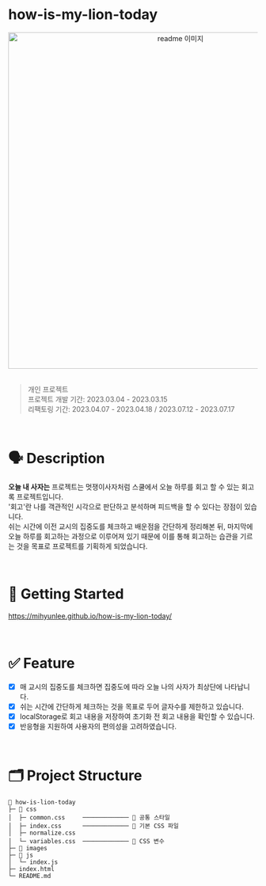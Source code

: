 # how-is-my-lion-today

<div align="center">
  <img width="680" src="https://github.com/mihyunLee/blogImage/assets/51310674/4e022f71-1d9c-412d-adea-3ac7bd049374" alt="readme 이미지" />
</div>
<br />

> 개인 프로젝트 <br />
> 프로젝트 개발 기간: 2023.03.04 - 2023.03.15 <br />
> 리팩토링 기간: 2023.04.07 - 2023.04.18 / 2023.07.12 - 2023.07.17

<br />

# 🗣️ Description

**오늘 내 사자는** 프로젝트는 멋쟁이사자처럼 스쿨에서 오늘 하루를 회고 할 수 있는 회고록 프로젝트입니다. <br />
'회고'란 나를 객관적인 시각으로 판단하고 분석하며 피드백을 할 수 있다는 장점이 있습니다. <br />
쉬는 시간에 이전 교시의 집중도를 체크하고 배운점을 간단하게 정리해본 뒤, 마지막에 오늘 하루를 회고하는 과정으로 이루어져 있기 때문에 이를 통해 회고하는 습관을 기르는 것을 목표로 프로젝트를 기획하게 되었습니다. <br />

<br />

# 🚀 Getting Started

https://mihyunlee.github.io/how-is-my-lion-today/

<br />

# ✅ Feature

- [x] 매 교시의 집중도를 체크하면 집중도에 따라 오늘 나의 사자가 최상단에 나타납니다.
- [x] 쉬는 시간에 간단하게 체크하는 것을 목표로 두어 글자수를 제한하고 있습니다.
- [x] localStorage로 회고 내용을 저장하여 초기화 전 회고 내용을 확인할 수 있습니다.
- [x] 반응형을 지원하여 사용자의 편의성을 고려하였습니다.

<br />

# 🗂️ Project Structure

```
🦁 how-is-lion-today
├─ 📂 css
│  ├─ common.css     ───────────── 🎨 공통 스타일
│  ├─ index.css      ───────────── 🎨 기본 CSS 파일
│  ├─ normalize.css
│  └─ variables.css  ───────────── 🎨 CSS 변수
├─ 📂 images
├─ 📂 js
│  └─ index.js
├─ index.html
└─ README.md
```
